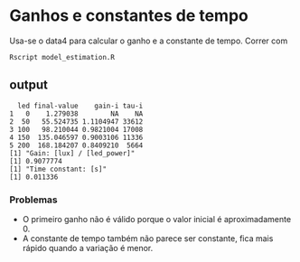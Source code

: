 # Ganhos e constantes de tempo

Usa-se o data4 para calcular o ganho e a constante de tempo. Correr com
```
Rscript model_estimation.R
```

## output
```
  led final-value    gain-i tau-i
1   0    1.279038        NA    NA
2  50   55.524735 1.1104947 33612
3 100   98.210044 0.9821004 17008
4 150  135.046597 0.9003106 11336
5 200  168.184207 0.8409210  5664
[1] "Gain: [lux] / [led_power]"
[1] 0.9077774
[1] "Time constant: [s]"
[1] 0.011336
```

### Problemas

+ O primeiro ganho não é válido porque o valor inicial é aproximadamente 0.
+ A constante de tempo também não parece ser constante, fica mais rápido quando a variação é menor.
